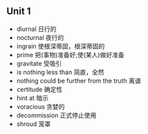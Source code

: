 ## Unit 1

- diurnal 日行的
- nocturnal 夜行的
- ingrain 使根深蒂固，根深蒂固的
- prime 把(事物)准备好;使(某人)做好准备
- gravitate 受吸引
- is nothing less than 简直，全然
- nothing could be further from the truth 离谱
- certitude 确定性
- hint at 暗示
- voracious 贪婪的
- decommission 正式停止使用
- shroud 笼罩

